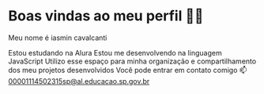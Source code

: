 # Boas vindas ao meu perfil 🩷🩷
Meu nome é iasmin cavalcanti

Estou estudando na Alura
Estou me desenvolvendo na linguagem JavaScript
Utilizo esse espaço para minha organização e compartilhamento dos meu projetos desenvolvidos
Você pode entrar em contato comigo 📫
00001114502315sp@al.educacao.sp.gov.br
